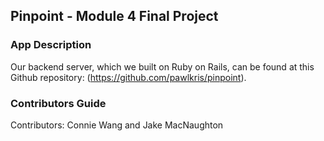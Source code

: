 ## Pinpoint - Module 4 Final Project

### App Description

Our backend server, which we built on Ruby on Rails, can be found at this Github repository: (https://github.com/pawlkris/pinpoint).

### Contributors Guide

Contributors: Connie Wang and Jake MacNaughton

